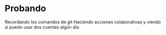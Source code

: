 # Probando
Recordando los comandos de git
Haciendo acciones colaborativas
y viendo si puedo usar dos cuentas algún día